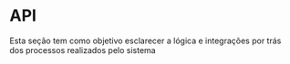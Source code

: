 # API

Esta seção tem como objetivo esclarecer a lógica e integrações por trás dos processos realizados pelo sistema

